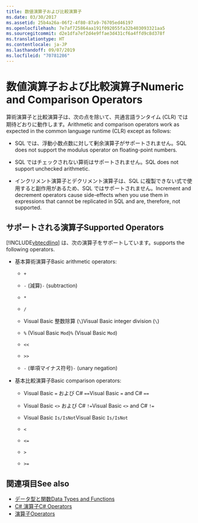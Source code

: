 ```yaml
---
title: 数値演算子および比較演算子
ms.date: 03/30/2017
ms.assetid: 25b4a26a-06f2-4f80-87a9-76705ed46197
ms.openlocfilehash: 7e7af725864aa191f092055fa32b403093321aa5
ms.sourcegitcommit: d2e1dfa7ef2d4e9ffae3d431cf6a4ffd9c8d378f
ms.translationtype: HT
ms.contentlocale: ja-JP
ms.lasthandoff: 09/07/2019
ms.locfileid: "70781286"
---
```

# <a name="numeric-and-comparison-operators"></a><span data-ttu-id="c64b9-102">数値演算子および比較演算子</span><span class="sxs-lookup"><span data-stu-id="c64b9-102">Numeric and Comparison Operators</span></span>

<span data-ttu-id="c64b9-103">算術演算子と比較演算子は、次の点を除いて、共通言語ランタイム (CLR) では期待どおりに動作します。</span><span class="sxs-lookup"><span data-stu-id="c64b9-103">Arithmetic and comparison operators work as expected in the common language runtime (CLR) except as follows:</span></span>

- <span data-ttu-id="c64b9-104">SQL では、浮動小数点数に対して剰余演算子がサポートされません。</span><span class="sxs-lookup"><span data-stu-id="c64b9-104">SQL does not support the modulus operator on floating-point numbers.</span></span>

- <span data-ttu-id="c64b9-105">SQL ではチェックされない算術はサポートされません。</span><span class="sxs-lookup"><span data-stu-id="c64b9-105">SQL does not support unchecked arithmetic.</span></span>

- <span data-ttu-id="c64b9-106">インクリメント演算子とデクリメント演算子は、SQL に複製できない式で使用すると副作用があるため、SQL ではサポートされません。</span><span class="sxs-lookup"><span data-stu-id="c64b9-106">Increment and decrement operators cause side-effects when you use them in expressions that cannot be replicated in SQL and are, therefore, not supported.</span></span>

## <a name="supported-operators"></a><span data-ttu-id="c64b9-107">サポートされる演算子</span><span class="sxs-lookup"><span data-stu-id="c64b9-107">Supported Operators</span></span>

[!INCLUDE[vbtecdlinq](../../../../../../includes/vbtecdlinq-md.md)] <span data-ttu-id="c64b9-108">は、次の演算子をサポートしています。</span><span class="sxs-lookup"><span data-stu-id="c64b9-108">supports the following operators.</span></span>

- <span data-ttu-id="c64b9-109">基本算術演算子</span><span class="sxs-lookup"><span data-stu-id="c64b9-109">Basic arithmetic operators:</span></span>

  - `+`

  - <span data-ttu-id="c64b9-110">`-` (減算)</span><span class="sxs-lookup"><span data-stu-id="c64b9-110">`-` (subtraction)</span></span>

  - `*`

  - `/`

  - <span data-ttu-id="c64b9-111">Visual Basic 整数除算 (`\`)</span><span class="sxs-lookup"><span data-stu-id="c64b9-111">Visual Basic integer division (`\`)</span></span>

  - <span data-ttu-id="c64b9-112">`%` (Visual Basic `Mod`)</span><span class="sxs-lookup"><span data-stu-id="c64b9-112">`%` (Visual Basic `Mod`)</span></span>

  - `<<`

  - `>>`

  - <span data-ttu-id="c64b9-113">`-` (単項マイナス符号)</span><span class="sxs-lookup"><span data-stu-id="c64b9-113">`-` (unary negation)</span></span>

- <span data-ttu-id="c64b9-114">基本比較演算子</span><span class="sxs-lookup"><span data-stu-id="c64b9-114">Basic comparison operators:</span></span>

  - <span data-ttu-id="c64b9-115">Visual Basic `=` および C# `==`</span><span class="sxs-lookup"><span data-stu-id="c64b9-115">Visual Basic `=` and C# `==`</span></span>

  - <span data-ttu-id="c64b9-116">Visual Basic `<>` および C# `!=`</span><span class="sxs-lookup"><span data-stu-id="c64b9-116">Visual Basic `<>` and C# `!=`</span></span>

  - <span data-ttu-id="c64b9-117">Visual Basic `Is/IsNot`</span><span class="sxs-lookup"><span data-stu-id="c64b9-117">Visual Basic `Is/IsNot`</span></span>

  - `<`

  - `<=`

  - `>`

  - `>=`

## <a name="see-also"></a><span data-ttu-id="c64b9-118">関連項目</span><span class="sxs-lookup"><span data-stu-id="c64b9-118">See also</span></span>

- [<span data-ttu-id="c64b9-119">データ型と関数</span><span class="sxs-lookup"><span data-stu-id="c64b9-119">Data Types and Functions</span></span>](data-types-and-functions.md)
- [<span data-ttu-id="c64b9-120">C# 演算子</span><span class="sxs-lookup"><span data-stu-id="c64b9-120">C# Operators</span></span>](../../../../../csharp/language-reference/operators/index.md)
- [<span data-ttu-id="c64b9-121">演算子</span><span class="sxs-lookup"><span data-stu-id="c64b9-121">Operators</span></span>](../../../../../visual-basic/language-reference/operators/index.md)
